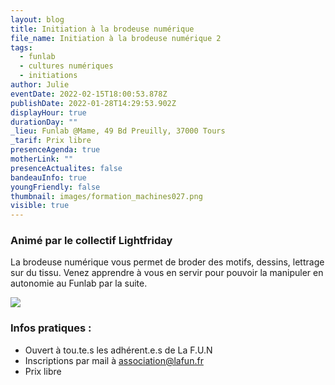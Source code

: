 ```yaml
---
layout: blog
title: Initiation à la brodeuse numérique
file_name: Initiation à la brodeuse numérique 2
tags:
  - funlab
  - cultures numériques
  - initiations
author: Julie
eventDate: 2022-02-15T18:00:53.878Z
publishDate: 2022-01-28T14:29:53.902Z
displayHour: true
durationDay: ""
_lieu: Funlab @Mame, 49 Bd Preuilly, 37000 Tours
_tarif: Prix libre
presenceAgenda: true
motherLink: ""
presenceActualites: false
bandeauInfo: true
youngFriendly: false
thumbnail: images/formation_machines027.png
visible: true
---
```

### Animé par le collectif Lightfriday

La brodeuse numérique vous permet de broder des motifs, dessins, lettrage sur du tissu.
Venez apprendre à vous en servir pour pouvoir la manipuler en autonomie au Funlab par la suite.

![](images/formation_machines027.png)

### Infos pratiques :

* Ouvert à tou.te.s les adhérent.e.s de La F.U.N
* Inscriptions par mail à association@lafun.fr
* Prix libre